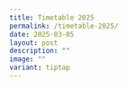```yaml
---
title: Timetable 2025
permalink: /timetable-2025/
date: 2025-03-05
layout: post
description: ""
image: ""
variant: tiptap
---
```

